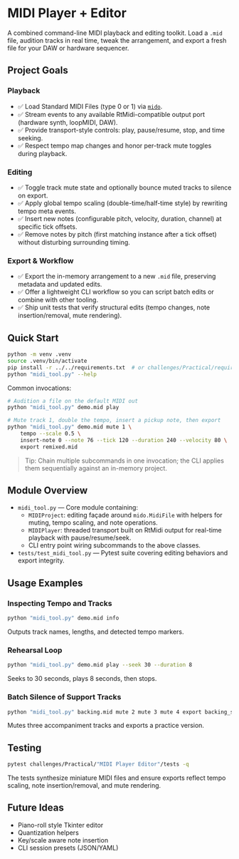 # MIDI Player + Editor

A combined command-line MIDI playback and editing toolkit. Load a `.mid` file, audition tracks in real time, tweak the arrangement, and export a fresh file for your DAW or hardware sequencer.

## Project Goals

### Playback
- ✅ Load Standard MIDI Files (type 0 or 1) via [`mido`](https://mido.readthedocs.io/).
- ✅ Stream events to any available RtMidi-compatible output port (hardware synth, loopMIDI, DAW).
- ✅ Provide transport-style controls: play, pause/resume, stop, and time seeking.
- ✅ Respect tempo map changes and honor per-track mute toggles during playback.

### Editing
- ✅ Toggle track mute state and optionally bounce muted tracks to silence on export.
- ✅ Apply global tempo scaling (double-time/half-time style) by rewriting tempo meta events.
- ✅ Insert new notes (configurable pitch, velocity, duration, channel) at specific tick offsets.
- ✅ Remove notes by pitch (first matching instance after a tick offset) without disturbing surrounding timing.

### Export & Workflow
- ✅ Export the in-memory arrangement to a new `.mid` file, preserving metadata and updated edits.
- ✅ Offer a lightweight CLI workflow so you can script batch edits or combine with other tooling.
- ✅ Ship unit tests that verify structural edits (tempo changes, note insertion/removal, mute rendering).

## Quick Start

```bash
python -m venv .venv
source .venv/bin/activate
pip install -r ../../requirements.txt  # or challenges/Practical/requirements.txt
python "midi_tool.py" --help
```

Common invocations:

```bash
# Audition a file on the default MIDI out
python "midi_tool.py" demo.mid play

# Mute track 1, double the tempo, insert a pickup note, then export
python "midi_tool.py" demo.mid mute 1 \
    tempo --scale 0.5 \
    insert-note 0 --note 76 --tick 120 --duration 240 --velocity 80 \
    export remixed.mid
```

> Tip: Chain multiple subcommands in one invocation; the CLI applies them sequentially against an in-memory project.

## Module Overview

- `midi_tool.py` &mdash; Core module containing:
  - `MIDIProject`: editing façade around `mido.MidiFile` with helpers for muting, tempo scaling, and note operations.
  - `MIDIPlayer`: threaded transport built on RtMidi output for real-time playback with pause/resume/seek.
  - CLI entry point wiring subcommands to the above classes.
- `tests/test_midi_tool.py` &mdash; Pytest suite covering editing behaviors and export integrity.

## Usage Examples

### Inspecting Tempo and Tracks
```bash
python "midi_tool.py" demo.mid info
```
Outputs track names, lengths, and detected tempo markers.

### Rehearsal Loop
```bash
python "midi_tool.py" demo.mid play --seek 30 --duration 8
```
Seeks to 30 seconds, plays 8 seconds, then stops.

### Batch Silence of Support Tracks
```bash
python "midi_tool.py" backing.mid mute 2 mute 3 mute 4 export backing_sparse.mid
```
Mutes three accompaniment tracks and exports a practice version.

## Testing

```bash
pytest challenges/Practical/"MIDI Player Editor"/tests -q
```

The tests synthesize miniature MIDI files and ensure exports reflect tempo scaling, note insertion/removal, and mute rendering.

## Future Ideas

- Piano-roll style Tkinter editor
- Quantization helpers
- Key/scale aware note insertion
- CLI session presets (JSON/YAML)

